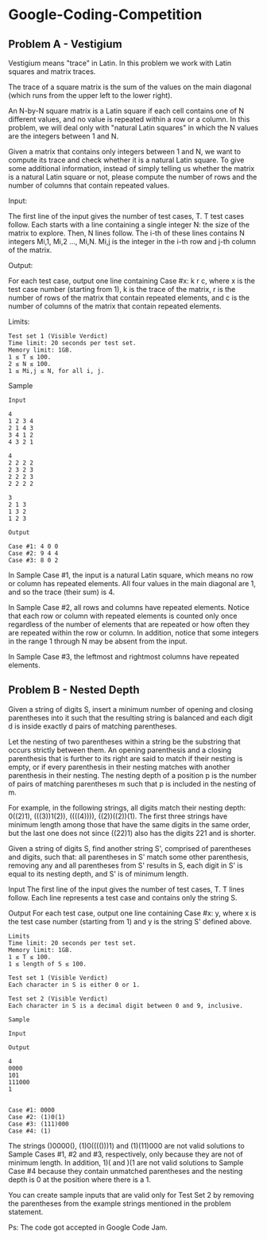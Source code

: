 # Google-Coding-Competition

## Problem A - Vestigium


Vestigium means "trace" in Latin. In this problem we work with Latin squares and matrix traces.

The trace of a square matrix is the sum of the values on the main diagonal (which runs from the upper left to the lower right).

An N-by-N square matrix is a Latin square if each cell contains one of N different values, and no value is repeated within a row or a column. In this problem, we will deal only with "natural Latin squares" in which the N values are the integers between 1 and N.

Given a matrix that contains only integers between 1 and N, we want to compute its trace and check whether it is a natural Latin square. To give some additional information, instead of simply telling us whether the matrix is a natural Latin square or not, please compute the number of rows and the number of columns that contain repeated values.

Input:

The first line of the input gives the number of test cases, T. T test cases follow. Each starts with a line containing a single integer N: the size of the matrix to explore. Then, N lines follow. The i-th of these lines contains N integers Mi,1, Mi,2 ..., Mi,N. Mi,j is the integer in the i-th row and j-th column of the matrix.

Output:

For each test case, output one line containing Case #x: k r c, where x is the test case number (starting from 1), k is the trace of the matrix, r is the number of rows of the matrix that contain repeated elements, and c is the number of columns of the matrix that contain repeated elements.

Limits:
```
Test set 1 (Visible Verdict)
Time limit: 20 seconds per test set.
Memory limit: 1GB.
1 ≤ T ≤ 100.
2 ≤ N ≤ 100.
1 ≤ Mi,j ≤ N, for all i, j.
```
Sample 	

``` 
Input

4
1 2 3 4
2 1 4 3
3 4 1 2
4 3 2 1

4
2 2 2 2
2 3 2 3
2 2 2 3
2 2 2 2

3
2 1 3
1 3 2
1 2 3

Output

Case #1: 4 0 0
Case #2: 9 4 4
Case #3: 8 0 2
```
  
In Sample Case #1, the input is a natural Latin square, which means no row or column has repeated elements. All four values in the main diagonal are 1, and so the trace (their sum) is 4.

In Sample Case #2, all rows and columns have repeated elements. Notice that each row or column with repeated elements is counted only once regardless of the number of elements that are repeated or how often they are repeated within the row or column. In addition, notice that some integers in the range 1 through N may be absent from the input.

In Sample Case #3, the leftmost and rightmost columns have repeated elements.

## Problem B - Nested Depth

Given a string of digits S, insert a minimum number of opening and closing parentheses into it such that the resulting string is balanced and each digit d is inside exactly d pairs of matching parentheses.

Let the nesting of two parentheses within a string be the substring that occurs strictly between them. An opening parenthesis and a closing parenthesis that is further to its right are said to match if their nesting is empty, or if every parenthesis in their nesting matches with another parenthesis in their nesting. The nesting depth of a position p is the number of pairs of matching parentheses m such that p is included in the nesting of m.

For example, in the following strings, all digits match their nesting depth: 0((2)1), (((3))1(2)), ((((4)))), ((2))((2))(1). The first three strings have minimum length among those that have the same digits in the same order, but the last one does not since ((22)1) also has the digits 221 and is shorter.

Given a string of digits S, find another string S', comprised of parentheses and digits, such that:
all parentheses in S' match some other parenthesis,
removing any and all parentheses from S' results in S,
each digit in S' is equal to its nesting depth, and
S' is of minimum length.

Input
The first line of the input gives the number of test cases, T. T lines follow. Each line represents a test case and contains only the string S.

Output
For each test case, output one line containing Case #x: y, where x is the test case number (starting from 1) and y is the string S' defined above.
```
Limits
Time limit: 20 seconds per test set.
Memory limit: 1GB.
1 ≤ T ≤ 100.
1 ≤ length of S ≤ 100.
```
```
Test set 1 (Visible Verdict)
Each character in S is either 0 or 1.

Test set 2 (Visible Verdict)
Each character in S is a decimal digit between 0 and 9, inclusive.

Sample

Input
 	
Output
 
4
0000
101
111000
1

  
Case #1: 0000
Case #2: (1)0(1)
Case #3: (111)000
Case #4: (1)

```  
The strings ()0000(), (1)0(((()))1) and (1)(11)000 are not valid solutions to Sample Cases #1, #2 and #3, respectively, only because they are not of minimum length. In addition, 1)( and )(1 are not valid solutions to Sample Case #4 because they contain unmatched parentheses and the nesting depth is 0 at the position where there is a 1.

You can create sample inputs that are valid only for Test Set 2 by removing the parentheses from the example strings mentioned in the problem statement.

Ps: The code got accepted in Google Code Jam.
